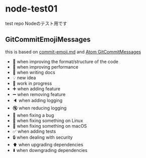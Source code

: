 # node-test01
test repo
Nodeのテスト用です

## GitCommitEmojiMessages
this is based on [commit-emoji.md](https://gist.github.com/pocotan001/68f96bf86891db316f20) and [Atom GitCommitMessages](https://github.com/atom/atom/blob/master/CONTRIBUTING.md#git-commit-messages)
- 🎨 when improving the format/structure of the code
- 🚀 when improving performance
- 📝 when writing docs
- 💡 new idea
- 🚧 work in progress
- ➕ when adding feature
- ➖ when removing feature
- 🔈 when adding logging
- 🔇 when reducing logging
- 🐛 when fixing a bug
- 🐧 when fixing something on Linux
- 🍎 when fixing something on macOS
- ✅ when adding tests
- 🔒 when dealing with security
- ⬆️ when upgrading dependencies
- ⬇️ when downgrading dependencies
